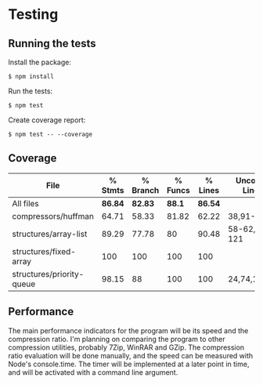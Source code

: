 # Testing

## Running the tests

Install the package:
```
$ npm install
```
Run the tests:
```
$ npm test
```
Create coverage report:
```
$ npm test -- --coverage
```

## Coverage

File                       | % Stmts   | % Branch  | % Funcs  | % Lines   | Uncovered Line #s 
---------------------------|-----------|-----------|----------|-----------|-------------------
All files                  | **86.84** | **82.83** | **88.1** | **86.54** |                   
 compressors/huffman       |    64.71  |    58.33  |   81.82  |    62.22  | 38,91-127         
 structures/array-list     |    89.29  |    77.78  |      80  |    90.48  | 58-62,120-121     
 structures/fixed-array    |      100  |      100  |     100  |      100  |                   
 structures/priority-queue |    98.15  |       88  |     100  |      100  | 24,74,116,128     

## Performance

The main performance indicators for the program will be its speed and the compression ratio.
I'm planning on comparing the program to other compression utilities, probably 7Zip, WinRAR and GZip.
The compression ratio evaluation will be done manually, and the speed can be measured with Node's console.time.
The timer will be implemented at a later point in time, and will be activated with a command line argument.